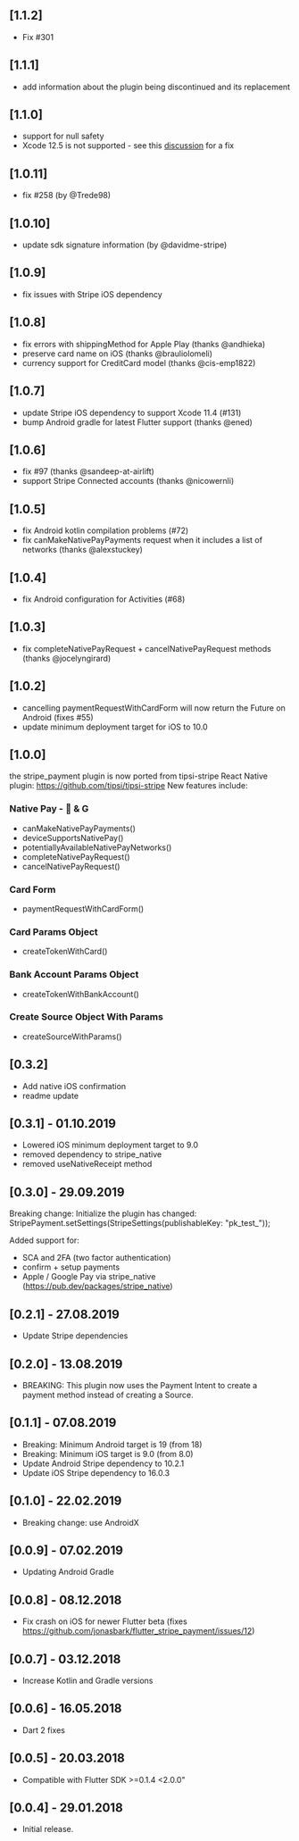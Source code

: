 ## [1.1.2]
- Fix #301

## [1.1.1]
- add information about the plugin being discontinued and its replacement

## [1.1.0]
- support for null safety
- Xcode 12.5 is not supported - see this [discussion](https://github.com/jonasbark/flutter_stripe_payment/issues/284#issuecomment-828293850) for a fix

## [1.0.11]
- fix #258 (by @Trede98)

## [1.0.10]
- update sdk signature information (by @davidme-stripe)

## [1.0.9]
- fix issues with Stripe iOS dependency

## [1.0.8]
- fix errors with shippingMethod for Apple Play (thanks @andhieka)
- preserve card name on iOS (thanks @brauliolomeli)
- currency support for CreditCard model (thanks @cis-emp1822)

## [1.0.7]
- update Stripe iOS dependency to support Xcode 11.4 (#131)
- bump Android gradle for latest Flutter support (thanks @ened)

## [1.0.6]
- fix #97 (thanks @sandeep-at-airlift)
- support Stripe Connected accounts (thanks @nicowernli)

## [1.0.5]
- fix Android kotlin compilation problems (#72)
- fix canMakeNativePayPayments request when it includes a list of networks (thanks @alexstuckey)

## [1.0.4]
- fix Android configuration for Activities (#68)

## [1.0.3]
- fix completeNativePayRequest + cancelNativePayRequest methods (thanks @jocelyngirard)

## [1.0.2]
- cancelling paymentRequestWithCardForm will now return the Future on Android (fixes #55)
- update minimum deployment target for iOS to 10.0

## [1.0.0]

the stripe_payment plugin is now ported from tipsi-stripe React Native plugin: 
https://github.com/tipsi/tipsi-stripe
New features include:
### Native Pay -  & G
- canMakeNativePayPayments()
- deviceSupportsNativePay()
- potentiallyAvailableNativePayNetworks()
- completeNativePayRequest()
- cancelNativePayRequest()
### Card Form
- paymentRequestWithCardForm()
### Card Params Object
- createTokenWithCard()
### Bank Account Params Object
- createTokenWithBankAccount()
### Create Source Object With Params
- createSourceWithParams()

## [0.3.2]

* Add native iOS confirmation
* readme update

## [0.3.1] - 01.10.2019

* Lowered iOS minimum deployment target to 9.0
* removed dependency to stripe_native
* removed useNativeReceipt method

## [0.3.0] - 29.09.2019

Breaking change:
Initialize the plugin has changed:
StripePayment.setSettings(StripeSettings(publishableKey: "pk_test_"));

Added support for:
* SCA and 2FA (two factor authentication)
* confirm + setup payments
* Apple / Google Pay via stripe_native (https://pub.dev/packages/stripe_native)


## [0.2.1] - 27.08.2019

* Update Stripe dependencies

## [0.2.0] - 13.08.2019

* BREAKING: This plugin now uses the Payment Intent to create a payment method instead of creating a Source.

## [0.1.1] - 07.08.2019

* Breaking: Minimum Android target is 19 (from 18)
* Breaking: Minimum iOS target is 9.0 (from 8.0)
* Update Android Stripe dependency to 10.2.1
* Update iOS Stripe dependency to 16.0.3

## [0.1.0] - 22.02.2019

* Breaking change: use AndroidX

## [0.0.9] - 07.02.2019

* Updating Android Gradle

## [0.0.8] - 08.12.2018

* Fix crash on iOS for newer Flutter beta (fixes https://github.com/jonasbark/flutter_stripe_payment/issues/12) 

## [0.0.7] - 03.12.2018

* Increase Kotlin and Gradle versions

## [0.0.6] - 16.05.2018

* Dart 2 fixes

## [0.0.5] - 20.03.2018

* Compatible with Flutter SDK >=0.1.4 <2.0.0"

## [0.0.4] - 29.01.2018

* Initial release.

